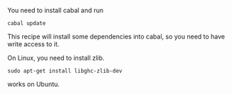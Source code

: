 You need to install cabal and run

    cabal update

This recipe will install some dependencies into cabal, so you need to have
write access to it.

On Linux, you need to install zlib.

    sudo apt-get install libghc-zlib-dev

works on Ubuntu.
